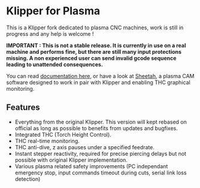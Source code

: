 # Klipper for Plasma

This is a Klipper fork dedicated to plasma CNC machines, work is still in progress and any help is welcome !

**IMPORTANT : This is not a stable release. It is currently in use on a real machine and performs fine, but there are still many input protections missing. A non experienced user can send invalid gcode sequence leading to unattended consequences.**

You can read [documentation here](https://klipper-plasma.readthedocs.io), or have a look at [Sheetah](https://github.com/proto3/Sheetah), a plasma CAM software designed to work in pair with Klipper and enabling THC graphical monitoring.

## Features
- Everything from the original Klipper. This version will kept rebased on official as long as possible to benefits from updates and bugfixes.
- Integrated THC (Torch Height Control).
- THC real-time monitoring.
- THC anti-dive, z axis pauses under a specified feedrate.
- Instant stepper reactivity, required for precise piercing delays but not possible with original Klipper implementation.
- Various plasma related safety improvements (PC independant emergency stop, input commands timeout during cuts, serial link loss detection)

